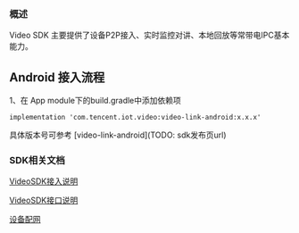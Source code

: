### 概述
Video SDK 主要提供了设备P2P接入、实时监控对讲、本地回放等常带电IPC基本能力。


## Android 接入流程

1、在 App module下的build.gradle中添加依赖项

```
implementation 'com.tencent.iot.video:video-link-android:x.x.x'
```
具体版本号可参考 [video-link-android](TODO: sdk发布页url)

### SDK相关文档
[VideoSDK接入说明](https://github.com/tencentyun/iot-link-android/blob/master/sdk/video-link-android/doc/VideoSDK接入说明.md)

[VideoSDK接口说明](https://github.com/tencentyun/iot-link-android/blob/master/sdk/video-link-android/doc/VideoSDK接口说明.md)

[设备配网](https://github.com/tencentyun/iot-link-android/blob/master/sdk/video-link-android/doc/设备配网.md)

